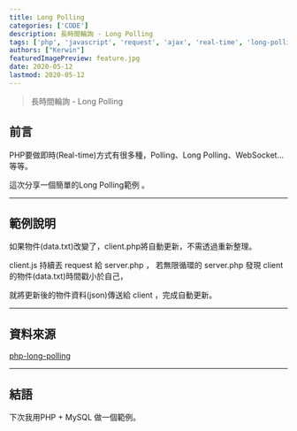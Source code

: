 ```yaml
---
title: Long Polling
categories: ['CODE']
description: 長時間輪詢 - Long Polling
tags: ['php', 'javascript', 'request', 'ajax', 'real-time', 'long-polling']
authors: ["Kerwin"]
featuredImagePreview: feature.jpg
date: 2020-05-12
lastmod: 2020-05-12
---
```


> 長時間輪詢 - Long Polling

<!--more-->

## 前言

PHP要做即時(Real-time)方式有很多種，Polling、Long Polling、WebSocket...等等。

這次分享一個簡單的Long Polling範例 。

---

## 範例說明

如果物件(data.txt)改變了，client.php將自動更新，不需透過重新整理。

client.js 持續丟 request 給 server.php ， 若無限循環的 server.php 發現 client 的物件(data.txt)時間戳小於自己，

就將更新後的物件資料(json)傳送給 client ，完成自動更新。

---

## 資料來源

[php-long-polling](https://github.com/panique/php-long-polling)

---

## 結語

下次我用PHP + MySQL  做一個範例。

